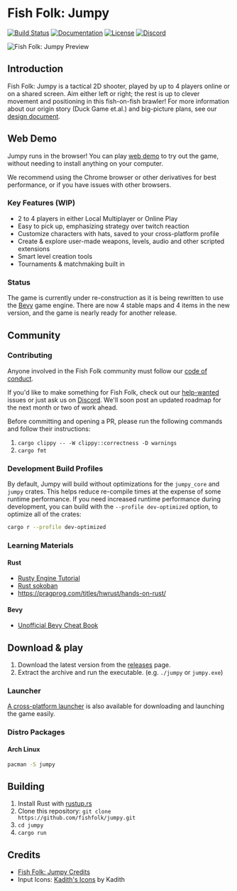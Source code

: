 # Fish Folk: Jumpy

[![Build Status](https://img.shields.io/github/actions/workflow/status/fishfolk/jumpy/ci.yml?logo=github&labelColor=1e1c24&color=8bcfcf)](https://github.com/fishfolk/jumpy/actions) [![Documentation](https://img.shields.io/badge/documentation-fishfolk.github.io-green.svg?labelColor=1e1c24&color=f3ee7a)](https://fishfolk.github.io/jumpy/book) [![License](https://img.shields.io/badge/License-MIT%20or%20Apache%202-green.svg?label=license&labelColor=1e1c24&color=34925e)](./LICENSE) [![Discord](https://img.shields.io/badge/chat-on%20discord-green.svg?logo=discord&logoColor=fff&labelColor=1e1c24&color=8d5b3f)](https://discord.gg/4smxjcheE5)

![Fish Folk: Jumpy Preview](https://user-images.githubusercontent.com/24392180/151969075-399e9fea-e2de-4340-96a4-0a0e5b79c281.gif)

## Introduction

Fish Folk: Jumpy is a tactical 2D shooter, played by up to 4 players online or on a shared screen. Aim either left or right; the rest is up to clever movement and positioning in this fish-on-fish brawler! For more information about our origin story (Duck Game et.al.) and big-picture plans, see our [design document](https://www.notion.so/erlendsh/Fish-Fight-1647ed74217e4e38a59bd28f4f5bc81a).

## Web Demo

Jumpy runs in the browser! You can play [web demo][web_demo] to try out the game, without needing to install anything on your computer.

We recommend using the Chrome browser or other derivatives for best performance, or if you have issues with other browsers.

[web_demo]: https://fishfolk.github.io/jumpy/player/latest/

### Key Features (WIP)

- 2 to 4 players in either Local Multiplayer or Online Play
- Easy to pick up, emphasizing strategy over twitch reaction
- Customize characters with hats, saved to your cross-platform profile
- Create & explore user-made weapons, levels, audio and other scripted extensions
- Smart level creation tools
- Tournaments & matchmaking built in

### Status

The game is currently under re-construction as it is being rewritten to use the [Bevy] game engine. There are now 4 stable maps and 4 items in the new version, and the game is nearly ready for another release.

[Bevy]: https://bevyengine.org

## Community

### Contributing

Anyone involved in the Fish Folk community must follow our [code of conduct](https://github.com/fishfolk/jumpy/blob/main/CODE_OF_CONDUCT.md).

If you'd like to make something for Fish Folk, check out our [help-wanted](https://github.com/fishfolk/jumpy/labels/help%20wanted) issues or just ask us on [Discord](https://discord.gg/4smxjcheE5). We'll soon post an updated roadmap for the next month or two of work ahead.

Before committing and opening a PR, please run the following commands and follow their instructions:

1. `cargo clippy -- -W clippy::correctness -D warnings`
2. `cargo fmt`

### Development Build Profiles

By default, Jumpy will build without optimizations for the `jumpy_core` and `jumpy` crates. This helps reduce re-compile times at the expense of some runtime performance. If you need increased runtime performance during development, you can build with the `--profile dev-optimized` option, to optimize all of the crates:

```bash
cargo r --profile dev-optimized
```

### Learning Materials

#### Rust

- [Rusty Engine Tutorial](https://cleancut.github.io/rusty_engine/)
- [Rust sokoban](https://sokoban.iolivia.me/)
- <https://pragprog.com/titles/hwrust/hands-on-rust/>

#### Bevy

- [Unofficial Bevy Cheat Book](https://bevy-cheatbook.github.io/)

## Download & play

1. Download the latest version from the [releases](https://github.com/fishfolk/jumpy/releases) page.
2. Extract the archive and run the executable. (e.g. `./jumpy` or `jumpy.exe`)

### Launcher

[A cross-platform launcher](https://github.com/spicylobstergames/SpicyLauncher) is also available for downloading and launching the game easily.

### Distro Packages

#### Arch Linux

```sh
pacman -S jumpy
```

## Building

1. Install Rust with [rustup.rs](https://rustup.rs/)
2. Clone this repository: `git clone https://github.com/fishfolk/jumpy.git`
3. `cd jumpy`
4. `cargo run`

## Credits

- [Fish Folk: Jumpy Credits](./CREDITS.md)
- Input Icons: [Kadith's Icons](https://kadith.itch.io/kadiths-free-icons) by Kadith
